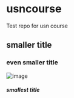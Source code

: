 # usncourse
Test repo for usn course

## smaller title

### even smaller title

![image](https://user-images.githubusercontent.com/6376127/189111458-ec712afb-587e-4046-8189-368a9bb50958.png)

##### smallest title
